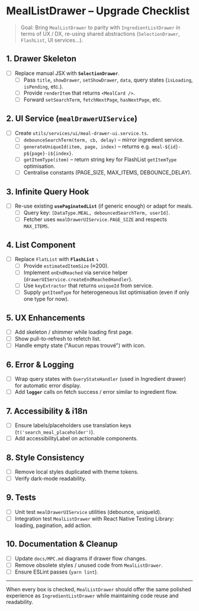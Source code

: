 # MealListDrawer – Upgrade Checklist

> Goal: Bring `MealListDrawer` to parity with `IngredientListDrawer` in terms of UX / DX, re-using shared abstractions (`SelectionDrawer`, `FlashList`, UI services…).

## 1. Drawer Skeleton
- [ ] Replace manual JSX with **`SelectionDrawer`**.
  - [ ] Pass `title`, `showDrawer`, `setShowDrawer`, `data`, query states (`isLoading`, `isPending`, etc.).
  - [ ] Provide `renderItem` that returns `<MealCard />`.
  - [ ] Forward `setSearchTerm`, `fetchNextPage`, `hasNextPage`, etc.

## 2. UI Service (`mealDrawerUIService`)
- [ ] Create `utils/services/ui/meal-drawer-ui.service.ts`.
  - [ ] `debounceSearchTerm(term, cb, delay)` – mirror ingredient service.
  - [ ] `generateUniqueId(item, page, index)` – returns e.g. `meal-${id}-p${page}-i${index}`.
  - [ ] `getItemType(item)` – return string key for FlashList `getItemType` optimisation.
  - [ ] Centralise constants (PAGE_SIZE, MAX_ITEMS, DEBOUNCE_DELAY).

## 3. Infinite Query Hook
- [ ] Re-use existing **`usePaginatedList`** (if generic enough) or adapt for meals.
  - [ ] Query key: `[DataType.MEAL, debouncedSearchTerm, userId]`.
  - [ ] Fetcher uses `mealDrawerUIService.PAGE_SIZE` and respects `MAX_ITEMS`.

## 4. List Component
- [ ] Replace `FlatList` with **`FlashList`** ⤵️
  - [ ] Provide `estimatedItemSize` (≈200).
  - [ ] Implement `onEndReached` via service helper (`drawerUIService.createEndReachedHandler`).
  - [ ] Use `keyExtractor` that returns `uniqueId` from service.
  - [ ] Supply `getItemType` for heterogeneous list optimisation (even if only one type for now).

## 5. UX Enhancements
- [ ] Add skeleton / shimmer while loading first page.
- [ ] Show pull-to-refresh to refetch list.
- [ ] Handle empty state ("Aucun repas trouvé") with icon.

## 6. Error & Logging
- [ ] Wrap query states with `QueryStateHandler` (used in Ingredient drawer) for automatic error display.
- [ ] Add **`logger`** calls on fetch success / error similar to ingredient flow.

## 7. Accessibility & i18n
- [ ] Ensure labels/placeholders use translation keys (`t('search_meal_placeholder')`).
- [ ] Add accessibilityLabel on actionable components.

## 8. Style Consistency
- [ ] Remove local styles duplicated with theme tokens.
- [ ] Verify dark-mode readability.

## 9. Tests
- [ ] Unit test `mealDrawerUIService` utilities (debounce, uniqueId).
- [ ] Integration test `MealListDrawer` with React Native Testing Library: loading, pagination, add action.

## 10. Documentation & Cleanup
- [ ] Update `docs/MPC.md` diagrams if drawer flow changes.
- [ ] Remove obsolete styles / unused code from `MealListDrawer`.
- [ ] Ensure ESLint passes (`yarn lint`).

---
When every box is checked, `MealListDrawer` should offer the same polished experience as `IngredientListDrawer` while maintaining code reuse and readability.
